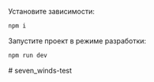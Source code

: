 Установите зависимости:

```bash
npm i
```

Запустите проект в режиме разработки:

```bash
npm run dev
```
#   s e v e n _ w i n d s - t e s t  
 